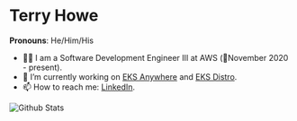 # Terry Howe
**Pronouns**: He/Him/His

- 👨‍💻 I am a Software Development Engineer III at AWS (:calendar:November 2020 - present).
- 🔭 I’m currently working on [EKS Anywhere](https://github.com/aws/eks-anywhere) and [EKS Distro](https://github.com/aws/eks-distro).
- 📫 How to reach me: [LinkedIn](https://www.linkedin.com/in/terrylhowe).

![Github Stats](https://github-readme-stats.vercel.app/api?username=TerryHowe&count_private=true&show_icons=true&theme=blue-green)

